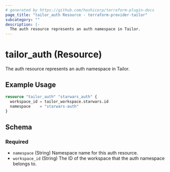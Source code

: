 ```yaml
---
# generated by https://github.com/hashicorp/terraform-plugin-docs
page_title: "tailor_auth Resource - terraform-provider-tailor"
subcategory: ""
description: |-
  The auth resource represents an auth namespace in Tailor.
---
```


# tailor_auth (Resource)

The auth resource represents an auth namespace in Tailor.

## Example Usage

```terraform
resource "tailor_auth" "starwars_auth" {
  workspace_id = tailor_workspace.starwars.id
  namespace    = "starwars-auth"
}
```

<!-- schema generated by tfplugindocs -->
## Schema

### Required

- `namespace` (String) Namespace name for this auth resource.
- `workspace_id` (String) The ID of the workspace that the auth namespace belongs to.
